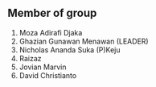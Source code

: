 ## Member of group
1. Moza Adirafi Djaka
2. Ghazian Gunawan Menawan (LEADER)
3. Nicholas Ananda Suka (P)Keju
4. Raizaz
5. Jovian Marvin
6. David Christianto
